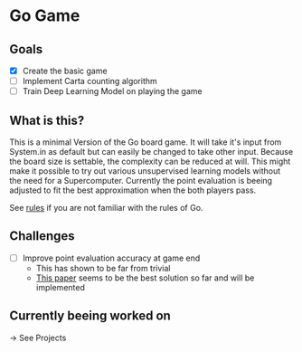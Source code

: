 # Go Game

## Goals
- [x] Create the basic game
- [ ] Implement Carta counting algorithm
- [ ] Train Deep Learning Model on playing the game

## What is this?

This is a minimal Version of the Go board game. It will take it's input from System.in as default but can easily be changed to take other input. Because the board size is settable, the complexity can be reduced at will. 
This might make it possible to try out various unsupervised learning models without the need for a Supercomputer.
Currently the point evaluation is beeing adjusted to fit the best approximation when the both players pass.

See [rules](https://en.wikipedia.org/wiki/Rules_of_Go) if you are not familiar with the rules of Go.

## Challenges
- [ ] Improve point evaluation accuracy at game end
  - This has shown to be far from trivial
  - [This paper](https://www.oipaz.net/Carta.pdf) seems to be the best solution so far and will be implemented

## Currently beeing worked on
-> See Projects

